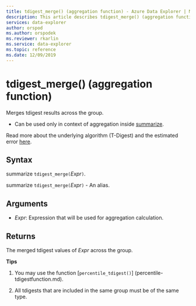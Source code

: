 ```yaml
---
title: tdigest_merge() (aggregation function) - Azure Data Explorer | Microsoft Docs
description: This article describes tdigest_merge() (aggregation function) in Azure Data Explorer.
services: data-explorer
author: orspod
ms.author: orspodek
ms.reviewer: rkarlin
ms.service: data-explorer
ms.topic: reference
ms.date: 12/09/2019
---
```

# tdigest_merge() (aggregation function)

Merges tdigest results across the group. 

* Can be used only in context of aggregation inside [summarize](summarizeoperator.md).

Read more about the underlying algorithm (T-Digest) and the estimated error [here](percentiles-aggfunction.md#estimation-error-in-percentiles).

## Syntax

summarize `tdigest_merge(`*Expr*`)`.

summarize `tdigest_merge(`*Expr*`)` - An alias.

## Arguments

* *Expr*: Expression that will be used for aggregation calculation. 

## Returns

The merged tdigest values of *Expr* across the group.
 

**Tips**

1) You may use the function [`percentile_tdigest()`] (percentile-tdigestfunction.md).

2) All tdigests that are included in the same group must be of the same type.